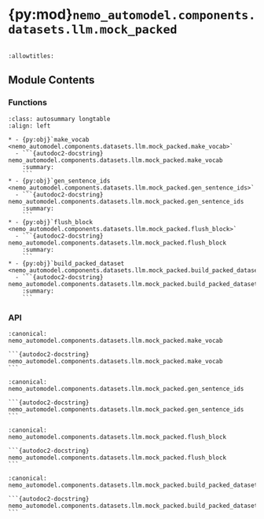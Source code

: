 # {py:mod}`nemo_automodel.components.datasets.llm.mock_packed`

```{py:module} nemo_automodel.components.datasets.llm.mock_packed
```

```{autodoc2-docstring} nemo_automodel.components.datasets.llm.mock_packed
:allowtitles:
```

## Module Contents

### Functions

````{list-table}
:class: autosummary longtable
:align: left

* - {py:obj}`make_vocab <nemo_automodel.components.datasets.llm.mock_packed.make_vocab>`
  - ```{autodoc2-docstring} nemo_automodel.components.datasets.llm.mock_packed.make_vocab
    :summary:
    ```
* - {py:obj}`gen_sentence_ids <nemo_automodel.components.datasets.llm.mock_packed.gen_sentence_ids>`
  - ```{autodoc2-docstring} nemo_automodel.components.datasets.llm.mock_packed.gen_sentence_ids
    :summary:
    ```
* - {py:obj}`flush_block <nemo_automodel.components.datasets.llm.mock_packed.flush_block>`
  - ```{autodoc2-docstring} nemo_automodel.components.datasets.llm.mock_packed.flush_block
    :summary:
    ```
* - {py:obj}`build_packed_dataset <nemo_automodel.components.datasets.llm.mock_packed.build_packed_dataset>`
  - ```{autodoc2-docstring} nemo_automodel.components.datasets.llm.mock_packed.build_packed_dataset
    :summary:
    ```
````

### API

````{py:function} make_vocab(vocab_size: int = 100)
:canonical: nemo_automodel.components.datasets.llm.mock_packed.make_vocab

```{autodoc2-docstring} nemo_automodel.components.datasets.llm.mock_packed.make_vocab
```
````

````{py:function} gen_sentence_ids(vocab, mean_len: float, std_len: float, max_len: int)
:canonical: nemo_automodel.components.datasets.llm.mock_packed.gen_sentence_ids

```{autodoc2-docstring} nemo_automodel.components.datasets.llm.mock_packed.gen_sentence_ids
```
````

````{py:function} flush_block(block, block_size)
:canonical: nemo_automodel.components.datasets.llm.mock_packed.flush_block

```{autodoc2-docstring} nemo_automodel.components.datasets.llm.mock_packed.flush_block
```
````

````{py:function} build_packed_dataset(*, num_blocks: int = 10, block_size: int = 128, mean_len: float = 20.0, std_len: float = 6.0, vocab_size: int = 100, max_sentence_len: int = 64, seed: int = 0, tokenizer=None)
:canonical: nemo_automodel.components.datasets.llm.mock_packed.build_packed_dataset

```{autodoc2-docstring} nemo_automodel.components.datasets.llm.mock_packed.build_packed_dataset
```
````
